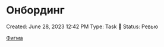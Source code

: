 # Онбординг

Created: June 28, 2023 12:42 PM
Type: Task 🔨
Status: Ревью

[Фигма](https://www.figma.com/file/B63Uo9hXGuKuquxBLVUCDs/insomnia-2023?type=design&node-id=2468-7170&mode=design&t=oAEzejb4WULxaI40-0)